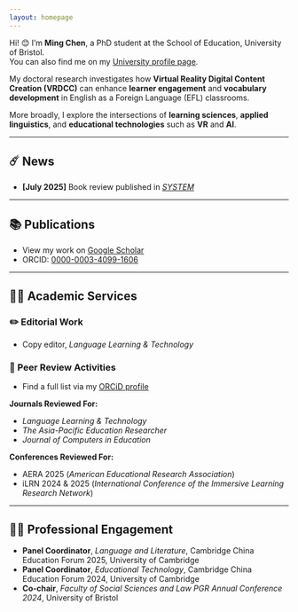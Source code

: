 ```yaml
---
layout: homepage
---
```


Hi! 😊 I’m **Ming Chen**, a PhD student at the School of Education, University of Bristol.  
You can also find me on my [University profile page](https://research-information.bris.ac.uk/en/persons/ming-chen).

My doctoral research investigates how **Virtual Reality Digital Content Creation (VRDCC)** can enhance **learner engagement** and **vocabulary development** in English as a Foreign Language (EFL) classrooms.

More broadly, I explore the intersections of **learning sciences**, **applied linguistics**, and **educational technologies** such as **VR** and **AI**.

---

## ☄️ News  
- **[July 2025]** Book review published in *[SYSTEM](https://doi.org/10.1016/j.system.2025.103758)*

---

## 📚 Publications  
- View my work on [Google Scholar](https://scholar.google.com/citations?user=bhmuN8YAAAAJ&hl=en)  
- ORCID: [0000-0003-4099-1606](https://orcid.org/0000-0003-4099-1606)

---

## 🧑‍🏫 Academic Services  

### ✏️ Editorial Work  
- Copy editor, *Language Learning & Technology*

### 📝 Peer Review Activities  
- Find a full list via my [ORCiD profile](https://orcid.org/0000-0003-4099-1606)

**Journals Reviewed For:**  
- *Language Learning & Technology*  
- *The Asia-Pacific Education Researcher*  
- *Journal of Computers in Education*  

**Conferences Reviewed For:**  
- AERA 2025 (*American Educational Research Association*)  
- iLRN 2024 & 2025 (*International Conference of the Immersive Learning Research Network*)

---

## 🧑‍🌾 Professional Engagement  

- **Panel Coordinator**, *Language and Literature*, Cambridge China Education Forum 2025, University of Cambridge  
- **Panel Coordinator**, *Educational Technology*, Cambridge China Education Forum 2024, University of Cambridge  
- **Co-chair**, *Faculty of Social Sciences and Law PGR Annual Conference 2024*, University of Bristol
